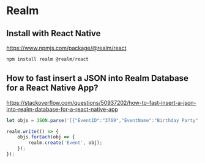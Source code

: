# Realm

## Install with React Native

https://www.npmjs.com/package/@realm/react

```sh
npm install realm @realm/react
```

## How to fast insert a JSON into Realm Database for a React Native App? 

https://stackoverflow.com/questions/50937202/how-to-fast-insert-a-json-into-realm-database-for-a-react-native-app

```js
let objs = JSON.parse('[{"EventID":"3769","EventName":"Birthday Party","EventDate":"Jun 21 2018  4:00 PM"},{"EventID":"4232","EventName":"Homecoming","EventDate":"Jun 22 2018 11:00 PM"}, {"EventID":"3838","EventName":"the Summer Show","EventDate":"Jun 28 2018  2:00 AM"}]');

realm.write(() => {
    objs.forEach(obj => {
        realm.create('Event', obj);
    });
});
```

